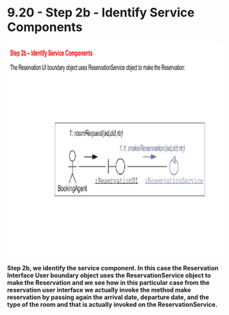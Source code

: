 # 9.20 - Step 2b - Identify Service Components

<img src="/images/09_20_01.jpg" width="800" height="500">

**Step 2b, we identify the service component. In this case the Reservation Interface User boundary object uses the ReservationService object to make the Reservation and we see how in this particular case from the reservation user interface we actually invoke the method make reservation by passing again the arrival date, departure date, and the type of the room and that is actually invoked on the ReservationService.**